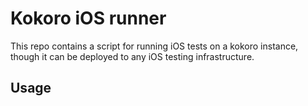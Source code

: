 # Kokoro iOS runner

This repo contains a script for running iOS tests on a kokoro instance, though it can be deployed
to any iOS testing infrastructure.

## Usage


